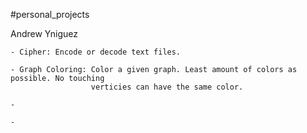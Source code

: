 #personal_projects

Andrew Yniguez

    - Cipher: Encode or decode text files.

    - Graph Coloring: Color a given graph. Least amount of colors as possible. No touching 
                      verticies can have the same color.

    -

    -